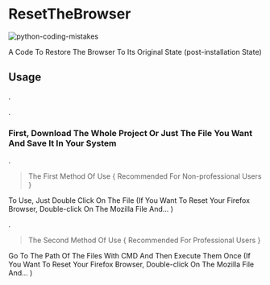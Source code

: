 # ResetTheBrowser


![python-coding-mistakes](https://www.communityfirstcu.org/getmedia/a9346a2b-3007-461a-a728-2c532698b6d4/Blog-Hero_browser.jpg?width=1170&height=585&ext=.jpg)


A Code To Restore The Browser To Its Original State (post-installation State) 

## Usage
.

.

### First, Download The Whole Project Or Just The File You Want And Save It In Your System 

.

> The First Method Of Use { Recommended For Non-professional Users }
  
  To Use, Just Double Click On The File (If You Want To Reset Your Firefox Browser, Double-click On The Mozilla File And... )
 
.

> The Second Method Of Use { Recommended For Professional Users }
  
  Go To The Path Of The Files With CMD And Then Execute Them Once (If You Want To Reset Your Firefox Browser, Double-click On The Mozilla File And... )
